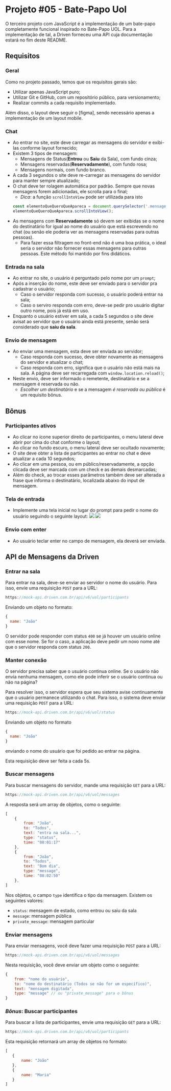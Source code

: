 # Projeto #05 - Bate-Papo Uol

O terceiro projeto com JavaScript é a implementação de um bate-papo completamente funcional inspirado no Bate-Papo UOL. Para a implementação de tal, a Driven forneceu uma API cuja documentação estará no fim deste README.

## Requisitos

### Geral
Como no projeto passado, temos que os requisitos gerais são:
+ Utilizar apenas JavaScript puro;
+ Utilizar Git e GitHub, com um repositório público, para versionamento;
+ Realizar commits a cada requisito implementado.

Além disso, o layout deve seguir o [figma], sendo necessário apenas a implementação de um layout mobile.

### Chat

+ Ao entrar no site, este deve carregar as mensagens do servidor e exibi-las conforme layout fornecido;
+ Existem 3 tipos de mensagem:
  + Mensagens de Status(**Entrou** ou **Saiu** da Sala), com fundo cinza;
  + Mensagens reservadas(**Reservadamente**), com fundo rosa;
  + Mensagens normais, com fundo branco.
+ A cada 3 segundos o site deve re-carregar as mensagens do servidor para manter sempre atualizado;
+ O chat deve ter rolagem automática por padrão. Sempre que novas mensagens forem adicionadas, ele scrolla para o final;
  + *Dica*: a função `scrollIntoView` pode ser utilizada para isto
  ```javascript
  const elementoQueQueroQueApareca = document.querySelector('.mensagem');
  elementoQueQueroQueApareca.scrollIntoView();
  ```
+ As mensagens com **Reservadamente** só devem ser exibidas se o nome do destinatário for igual ao nome do usuário que está escrevendo no chat (ou senão ele poderia ver as mensagens reservadas para outras pessoas).
  + Para fazer essa filtragem no front-end não é uma boa prática, o ideal seria o servidor não fornecer essas mensagens para outras pessoas. Este método foi mantido por fins didáticos.
  
### Entrada na sala

+ Ao entrar no site, o usuário é perguntado pelo nome por um `prompt`;
+ Após a inserção do nome, este deve ser enviado para o servidor pra cadastrar o usuário;
  + Caso o servidor responda com sucesso, o usuário poderá entrar na sala;
  + Caso o serviro responda com erro, deve-se pedir pro usuário digitar outro nome, pois já está em uso.
+ Enquanto o usuário estiver em sala, a cada 5 segundos o site deve avisat ao servidor que o usuário ainda está presente, senão será considerado que **saiu da sala**.

### Envio de mensagem

+ Ao enviar uma mensagem, esta deve ser enviada ao servidor;
  + Caso responda com sucesso, deve obter novamente as mensagens do servidor e atualizar o chat;
  + Caso responda com erro, significa que o usuário não está mais na sala. A página deve ser recarregada com `window.location.reload()`;
+ Neste envio, deve ser informado o remetente, destinatário e se a mensagem é reservada ou não.
  + *Escolher um destinatário* e se a mensagem *é reservada ou pública* é um requisito bônus.
  
## Bônus

### Participantes ativos

+ Ao clicar no ícone superior direito de participantes, o menu lateral deve abrir por cima do chat conforme o layout;
+ Ao clicar no fundo escuro, o menu lateral deve ser ocultado novamente;
+ O site deve obter a lista de participantes ao entrar no chat e deve atualizar a cada 10 segundos;
+ Ao clicar em uma pessoa, ou em público/reservadamente, a opção clicada deve ser marcada com um check e as demais desmarcadas;
+ Além do check, ao trocar esses parâmetros também deve ser alterada a frase que informa o destinatário, localizada abaixo do input de mensagem.

### Tela de entrada

+ Implemente uma tela inicial no lugar do prompt para pedir o nome do usuário seguindo o seguinte layout:
![](https://i.imgur.com/dQXMEXj.png) ![](https://i.imgur.com/sAvRaRI.png)

### Envio com enter

+ Ao usuário teclar enter no campo de mensagem, ela deverá ser enviada.

## API de Mensagens da Driven

### Entrar na sala

Para entrar na sala, deve-se enviar ao servidor o nome do usuário. Para isso, envie uma requisição `POST` para a URL:

```jsx
https://mock-api.driven.com.br/api/v6/uol/participants 
```

Enviando um objeto no formato:

```jsx
{
  name: "João"
}
```

O servidor pode responder com status `400` se já houver um usuário online com esse nome. Se for o caso, a aplicação deve pedir um novo nome até que o servidor responda com status `200`.

### Manter conexão

O servidor precisa saber que o usuário continua online. Se o usuário não envia nenhuma mensagem, como ele pode inferir se o usuário continua ou não na página?

Para resolver isso, o servidor espera que seu sistema avise continuamente que o usuário permanece utilizando o chat. Para isso, o sistema deve enviar uma requisição `POST` para a URL:

```jsx
https://mock-api.driven.com.br/api/v6/uol/status
```

Enviando um objeto no formato

```jsx
{
  name: "João"
}
```

enviando o nome do usuário que foi pedido ao entrar na página.

Esta requisição deve ser feita a cada 5s.

### Buscar mensagens

Para buscar mensagens do servidor, mande uma requisição `GET` para a URL:

```jsx
https://mock-api.driven.com.br/api/v6/uol/messages
```

A resposta será um array de objetos, como o seguinte:

```jsx
[
	{
		from: "João",
		to: "Todos",
		text: "entra na sala...",
		type: "status",
		time: "08:01:17"
	},
	{
		from: "João",
		to: "Todos",
		text: "Bom dia",
		type: "message",
		time: "08:02:50"
	},
]
```

Nos objetos, o campo `type` identifica o tipo da mensagem. Existem os seguintes valores:

+ `status`: mensagem de estado, como entrou ou saiu da sala
+ `message`: mensagem pública
+ `private_message`: mensagem particular


### Enviar mensagens

Para enviar mensagens, você deve fazer uma requisição `POST` para a URL:

```jsx
https://mock-api.driven.com.br/api/v6/uol/messages
```

Nesta requisição, você deve enviar um objeto como o seguinte:

```jsx
{
	from: "nome do usuário",
	to: "nome do destinatário (Todos se não for um específico)",
	text: "mensagem digitada",
	type: "message" // ou "private_message" para o bônus
}
```


### *Bônus*: Buscar participantes
    
Para buscar a lista de participantes, envie uma requisição `GET` para a URL:
    
 ```jsx
 https://mock-api.driven.com.br/api/v6/uol/participants
 ```
 
 Esta requisição retornará um array de objetos no formato:
 
 ```jsx
[
	{
		name: "João"
	},
	{
		name: "Maria"
	}
]
 ```
